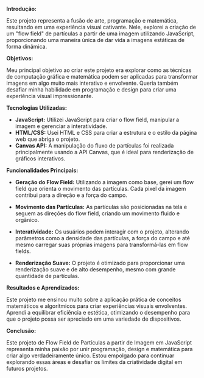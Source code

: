 **Introdução:**

Este projeto representa a fusão de arte, programação e matemática, resultando em uma experiência visual cativante. Nele, explorei a criação de um "flow field" de partículas a partir de uma imagem utilizando JavaScript, proporcionando uma maneira única de dar vida a imagens estáticas de forma dinâmica.

**Objetivos:**

Meu principal objetivo ao criar este projeto era explorar como as técnicas de computação gráfica e matemática podem ser aplicadas para transformar imagens em algo muito mais interativo e envolvente. Queria também desafiar minha habilidade em programação e design para criar uma experiência visual impressionante.

**Tecnologias Utilizadas:**

- **JavaScript:** Utilizei JavaScript para criar o flow field, manipular a imagem e gerenciar a interatividade.
- **HTML/CSS:** Usei HTML e CSS para criar a estrutura e o estilo da página web que abriga o projeto.   
- **Canvas API:** A manipulação do fluxo de partículas foi realizada principalmente usando a API Canvas, que é ideal para renderização de gráficos interativos.


**Funcionalidades Principais:**

- **Geração do Flow Field:** Utilizando a imagem como base, gerei um flow field que orienta o movimento das partículas. Cada pixel da imagem contribui para a direção e a força do campo.
    
- **Movimento das Partículas:** As partículas são posicionadas na tela e seguem as direções do flow field, criando um movimento fluido e orgânico.
    
- **Interatividade:** Os usuários podem interagir com o projeto, alterando parâmetros como a densidade das partículas, a força do campo e até mesmo carregar suas próprias imagens para transformá-las em flow fields.
    
- **Renderização Suave:** O projeto é otimizado para proporcionar uma renderização suave e de alto desempenho, mesmo com grande quantidade de partículas.
    

**Resultados e Aprendizados:**

Este projeto me ensinou muito sobre a aplicação prática de conceitos matemáticos e algorítmicos para criar experiências visuais envolventes. Aprendi a equilibrar eficiência e estética, otimizando o desempenho para que o projeto possa ser apreciado em uma variedade de dispositivos.

**Conclusão:**

Este projeto de Flow Field de Partículas a partir de Imagem em JavaScript representa minha paixão por unir programação, design e matemática para criar algo verdadeiramente único. Estou empolgado para continuar explorando essas áreas e desafiar os limites da criatividade digital em futuros projetos.